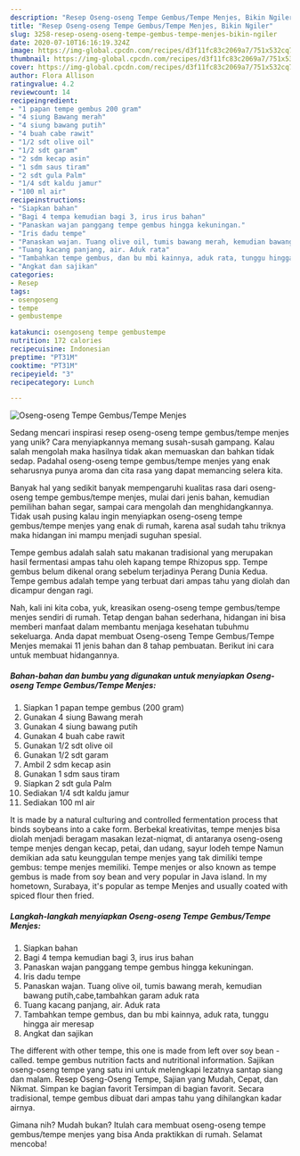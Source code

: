 ```yaml
---
description: "Resep Oseng-oseng Tempe Gembus/Tempe Menjes, Bikin Ngiler"
title: "Resep Oseng-oseng Tempe Gembus/Tempe Menjes, Bikin Ngiler"
slug: 3258-resep-oseng-oseng-tempe-gembus-tempe-menjes-bikin-ngiler
date: 2020-07-10T16:16:19.324Z
image: https://img-global.cpcdn.com/recipes/d3f11fc83c2069a7/751x532cq70/oseng-oseng-tempe-gembustempe-menjes-foto-resep-utama.jpg
thumbnail: https://img-global.cpcdn.com/recipes/d3f11fc83c2069a7/751x532cq70/oseng-oseng-tempe-gembustempe-menjes-foto-resep-utama.jpg
cover: https://img-global.cpcdn.com/recipes/d3f11fc83c2069a7/751x532cq70/oseng-oseng-tempe-gembustempe-menjes-foto-resep-utama.jpg
author: Flora Allison
ratingvalue: 4.2
reviewcount: 14
recipeingredient:
- "1 papan tempe gembus 200 gram"
- "4 siung Bawang merah"
- "4 siung bawang putih"
- "4 buah cabe rawit"
- "1/2 sdt olive oil"
- "1/2 sdt garam"
- "2 sdm kecap asin"
- "1 sdm saus tiram"
- "2 sdt gula Palm"
- "1/4 sdt kaldu jamur"
- "100 ml air"
recipeinstructions:
- "Siapkan bahan"
- "Bagi 4 tempa kemudian bagi 3, irus irus bahan"
- "Panaskan wajan panggang tempe gembus hingga kekuningan."
- "Iris dadu tempe"
- "Panaskan wajan. Tuang olive oil, tumis bawang merah, kemudian bawang putih,cabe,tambahkan garam aduk rata"
- "Tuang kacang panjang, air. Aduk rata"
- "Tambahkan tempe gembus, dan bu mbi kainnya, aduk rata, tunggu hingga air meresap"
- "Angkat dan sajikan"
categories:
- Resep
tags:
- osengoseng
- tempe
- gembustempe

katakunci: osengoseng tempe gembustempe 
nutrition: 172 calories
recipecuisine: Indonesian
preptime: "PT31M"
cooktime: "PT31M"
recipeyield: "3"
recipecategory: Lunch

---
```



![Oseng-oseng Tempe Gembus/Tempe Menjes](https://img-global.cpcdn.com/recipes/d3f11fc83c2069a7/751x532cq70/oseng-oseng-tempe-gembustempe-menjes-foto-resep-utama.jpg)

Sedang mencari inspirasi resep oseng-oseng tempe gembus/tempe menjes yang unik? Cara menyiapkannya memang susah-susah gampang. Kalau salah mengolah maka hasilnya tidak akan memuaskan dan bahkan tidak sedap. Padahal oseng-oseng tempe gembus/tempe menjes yang enak seharusnya punya aroma dan cita rasa yang dapat memancing selera kita.

Banyak hal yang sedikit banyak mempengaruhi kualitas rasa dari oseng-oseng tempe gembus/tempe menjes, mulai dari jenis bahan, kemudian pemilihan bahan segar, sampai cara mengolah dan menghidangkannya. Tidak usah pusing kalau ingin menyiapkan oseng-oseng tempe gembus/tempe menjes yang enak di rumah, karena asal sudah tahu triknya maka hidangan ini mampu menjadi suguhan spesial.

Tempe gembus adalah salah satu makanan tradisional yang merupakan hasil fermentasi ampas tahu oleh kapang tempe Rhizopus spp. Tempe gembus belum dikenal orang sebelum terjadinya Perang Dunia Kedua. Tempe gembus adalah tempe yang terbuat dari ampas tahu yang diolah dan dicampur dengan ragi.


Nah, kali ini kita coba, yuk, kreasikan oseng-oseng tempe gembus/tempe menjes sendiri di rumah. Tetap dengan bahan sederhana, hidangan ini bisa memberi manfaat dalam membantu menjaga kesehatan tubuhmu sekeluarga. Anda dapat membuat Oseng-oseng Tempe Gembus/Tempe Menjes memakai 11 jenis bahan dan 8 tahap pembuatan. Berikut ini cara untuk membuat hidangannya.

<!--inarticleads1-->

##### Bahan-bahan dan bumbu yang digunakan untuk menyiapkan Oseng-oseng Tempe Gembus/Tempe Menjes:

1. Siapkan 1 papan tempe gembus (200 gram)
1. Gunakan 4 siung Bawang merah
1. Gunakan 4 siung bawang putih
1. Gunakan 4 buah cabe rawit
1. Gunakan 1/2 sdt olive oil
1. Gunakan 1/2 sdt garam
1. Ambil 2 sdm kecap asin
1. Gunakan 1 sdm saus tiram
1. Siapkan 2 sdt gula Palm
1. Sediakan 1/4 sdt kaldu jamur
1. Sediakan 100 ml air


It is made by a natural culturing and controlled fermentation process that binds soybeans into a cake form. Berbekal kreativitas, tempe menjes bisa diolah menjadi beragam masakan lezat-niqmat, di antaranya oseng-oseng tempe menjes dengan kecap, petai, dan udang, sayur lodeh tempe Namun demikian ada satu keunggulan tempe menjes yang tak dimiliki tempe gembus: tempe menjes memiliki. Tempe menjes or also known as tempe gembus is made from soy bean and very popular in Java island. In my hometown, Surabaya, it&#39;s popular as tempe Menjes and usually coated with spiced flour then fried. 

<!--inarticleads2-->

##### Langkah-langkah menyiapkan Oseng-oseng Tempe Gembus/Tempe Menjes:

1. Siapkan bahan
1. Bagi 4 tempa kemudian bagi 3, irus irus bahan
1. Panaskan wajan panggang tempe gembus hingga kekuningan.
1. Iris dadu tempe
1. Panaskan wajan. Tuang olive oil, tumis bawang merah, kemudian bawang putih,cabe,tambahkan garam aduk rata
1. Tuang kacang panjang, air. Aduk rata
1. Tambahkan tempe gembus, dan bu mbi kainnya, aduk rata, tunggu hingga air meresap
1. Angkat dan sajikan


The different with other tempe, this one is made from left over soy bean - called. tempe gembus nutrition facts and nutritional information. Sajikan oseng-oseng tempe yang satu ini untuk melengkapi lezatnya santap siang dan malam. Resep Oseng-Oseng Tempe, Sajian yang Mudah, Cepat, dan Nikmat. Simpan ke bagian favorit Tersimpan di bagian favorit. Secara tradisional, tempe gembus dibuat dari ampas tahu yang dihilangkan kadar airnya. 

Gimana nih? Mudah bukan? Itulah cara membuat oseng-oseng tempe gembus/tempe menjes yang bisa Anda praktikkan di rumah. Selamat mencoba!
